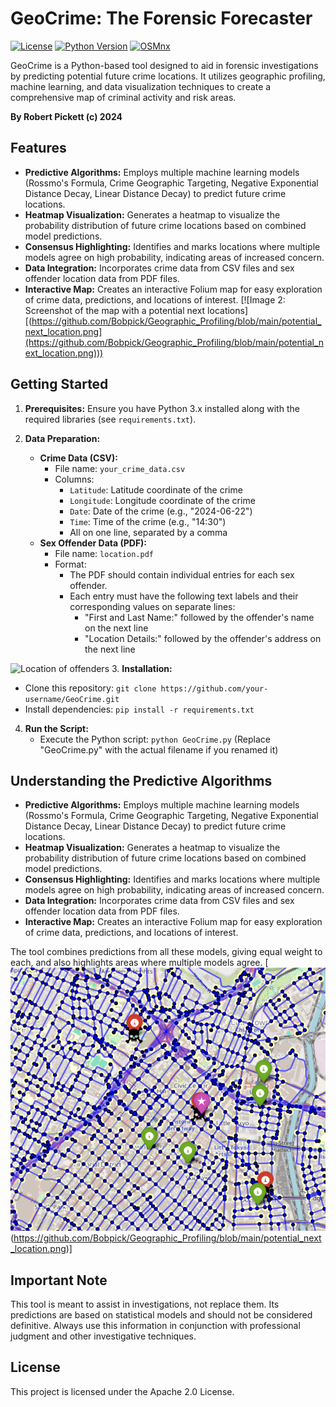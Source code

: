 # GeoCrime: The Forensic Forecaster

[![License](https://img.shields.io/badge/License-Apache%202.0-blue.svg)](https://opensource.org/licenses/Apache-2.0)
[![Python Version](https://img.shields.io/badge/python-3.x-blue.svg)](https://www.python.org/)
[![OSMnx](https://img.shields.io/badge/OSMnx-v1.x-green.svg)](https://osmnx.readthedocs.io/)

GeoCrime is a Python-based tool designed to aid in forensic investigations by predicting potential future crime locations. It utilizes geographic profiling, machine learning, and data visualization techniques to create a comprehensive map of criminal activity and risk areas.

**By Robert Pickett (c) 2024**

## Features

- **Predictive Algorithms:** Employs multiple machine learning models (Rossmo's Formula, Crime Geographic Targeting, Negative Exponential Distance Decay, Linear Distance Decay) to predict future crime locations.
- **Heatmap Visualization:** Generates a heatmap to visualize the probability distribution of future crime locations based on combined model predictions.
- **Consensus Highlighting:** Identifies and marks locations where multiple models agree on high probability, indicating areas of increased concern.
- **Data Integration:** Incorporates crime data from CSV files and sex offender location data from PDF files.
- **Interactive Map:** Creates an interactive Folium map for easy exploration of crime data, predictions, and locations of interest.
   [![Image 2: Screenshot of the map with a potential next locations][(https://github.com/Bobpick/Geographic_Profiling/blob/main/potential_next_location.png](https://github.com/Bobpick/Geographic_Profiling/blob/main/potential_next_location.png)))
## Getting Started

1. **Prerequisites:** Ensure you have Python 3.x installed along with the required libraries (see `requirements.txt`).

2. **Data Preparation:**
   - **Crime Data (CSV):**
      - File name: `your_crime_data.csv`
      - Columns:
         - `Latitude`: Latitude coordinate of the crime
         - `Longitude`: Longitude coordinate of the crime
         - `Date`: Date of the crime (e.g., "2024-06-22")
         - `Time`: Time of the crime (e.g., "14:30")
         - All on one line, separated by a comma
   - **Sex Offender Data (PDF):**
      - File name: `location.pdf`
      - Format:
         - The PDF should contain individual entries for each sex offender.
         - Each entry must have the following text labels and their corresponding values on separate lines:
            - "First and Last Name:" followed by the offender's name on the next line
            - "Location Details:" followed by the offender's address on the next line

![Location of offenders](Isolated.png "Title")
3. **Installation:**
   - Clone this repository: `git clone https://github.com/your-username/GeoCrime.git`
   - Install dependencies: `pip install -r requirements.txt`
   
4. **Run the Script:**
   - Execute the Python script: `python GeoCrime.py` (Replace "GeoCrime.py" with the actual filename if you renamed it)

## Understanding the Predictive Algorithms

- **Predictive Algorithms:** Employs multiple machine learning models (Rossmo's Formula, Crime Geographic Targeting, Negative Exponential Distance Decay, Linear Distance Decay) to predict future crime locations.
- **Heatmap Visualization:** Generates a heatmap to visualize the probability distribution of future crime locations based on combined model predictions.
- **Consensus Highlighting:** Identifies and marks locations where multiple models agree on high probability, indicating areas of increased concern.
- **Data Integration:** Incorporates crime data from CSV files and sex offender location data from PDF files.
- **Interactive Map:** Creates an interactive Folium map for easy exploration of crime data, predictions, and locations of interest.

The tool combines predictions from all these models, giving equal weight to each, and also highlights areas where multiple models agree.
[![Predicted Locations](https://github.com/Bobpick/Geographic_Profiling/blob/main/potential_next_location.png)(https://github.com/Bobpick/Geographic_Profiling/blob/main/potential_next_location.png)]
## Important Note

This tool is meant to assist in investigations, not replace them. Its predictions are based on statistical models and should not be considered definitive. Always use this information in conjunction with professional judgment and other investigative techniques.

## License

This project is licensed under the Apache 2.0 License.


